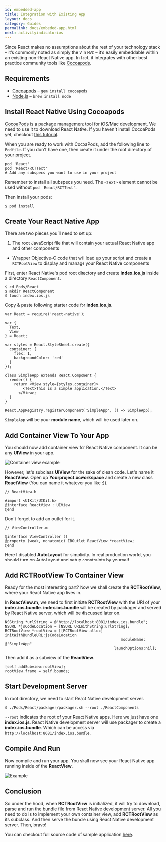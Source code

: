 ```yaml
---
id: embedded-app
title: Integration with Existing App
layout: docs
category: Guides
permalink: docs/embeded-app.html
next: activityindicatorios
---
```


Since React makes no assumptions about the rest of your technology stack – it’s commonly noted as simply the `V` in `MVC` – it’s easily embeddable within an existing non-React Native app. In fact, it integrates with other best practice community tools like [Cocoapods](http://cocoapods.org/).

## Requirements

- [Cocoapods](http://cocoapods.org/) – `gem install cocoapods`
- [Node.js](http://nodejs.org) – `brew install node`

## Install React Native Using Cocoapods

[CocoaPods](http://cocoapods.org/) is a package management tool for iOS/Mac development. We need to use it to download React Native. If you haven't install CocoaPods yet, checkout [this tutorial](http://guides.cocoapods.org/using/getting-started.html).

When you are ready to work with CocoaPods, add the following line to `Podfile`. If you don't have one, then create it under the root directory of your project.

```
pod 'React'
pod 'React/RCTText'
# Add any subspecs you want to use in your project
```

Remember to install all subspecs you need. The `<Text>` element cannot be used without `pod 'React/RCTText'`.

Then install your pods:

```
$ pod install
```

## Create Your React Native App

There are two pieces you’ll need to set up:

1. The root JavaScript file that will contain your actual React Native app and other components
- Wrapper Objective-C code that will load up your script and create a `RCTRootView` to display and manage your React Native components

First, enter React Native's pod root directory and create **index.ios.js** inside a directory `ReactComponent`.

```
$ cd Pods/React
$ mkdir ReactComponent
$ touch index.ios.js
```

Copy & paste following starter code for **index.ios.js**.

```
var React = require('react-native');

var {
  Text,
  View
} = React;

var styles = React.StyleSheet.create({
  container: {
    flex: 1,
    backgroundColor: 'red'
  }
});

class SimpleApp extends React.Component {
  render() {
    return <View style={styles.container}>
        <Text>This is a simple application.</Text>
      </View>;
  }
}

React.AppRegistry.registerComponent('SimpleApp', () => SimpleApp);
```

`SimpleApp` will be your **module name**, which will be used later on.

## Add Container View To Your App

You should now add container view for React Native component. It can be any **UIView** in your app.

![Container view example](/react-native/img/EmbeddedAppContainerViewExample.png)

However, let's subclass **UIView** for the sake of clean code. Let's name it **ReactView**. Open up **Yourproject.xcworkspace** and create a new class **ReactView** (You can name it whatever you like :)).

```
// ReactView.h

#import <UIKit/UIKit.h>
@interface ReactView : UIView
@end
```

Don't forget to add an outlet for it.

```
// ViewController.m

@interface ViewController ()
@property (weak, nonatomic) IBOutlet ReactView *reactView;
@end
```

Here I disabled **AutoLayout** for simplicity. In real production world, you should turn on AutoLayout and setup constraints by yourself.

## Add RCTRootView To Container View

Ready for the most interesting part? Now we shall create the **RCTRootView**, where your React Native app lives in.

In **ReactView.m**, we need to first initiate **RCTRootView** with the URI of your **index.ios.bundle**. **index.ios.bundle** will be created by packager and served by React Native server, which will be discussed later on.

```
NSString *urlString = @"http://localhost:8081/index.ios.bundle";
NSURL *jsCodeLocation = [NSURL URLWithString:urlString];
RCTRootView *rootView = [[RCTRootView alloc] initWithBundleURL:jsCodeLocation
                                                    moduleName: @"SimpleApp"
                                                 launchOptions:nil];
```

Then add it as a subview of the **ReactView**.

```
[self addSubview:rootView];
rootView.frame = self.bounds;
```

## Start Development Server

In root directory, we need to start React Native development server.

```
$ ./Pods/React/packager/packager.sh --root ./ReactComponents
```

`--root` indicates the root of your React Native apps. Here we just have one **index.ios.js**. React Native development server will use packager to create a **index.ios.bundle**. Which can be access via `http://localhost:8081/index.ios.bundle`.

## Compile And Run

Now compile and run your app. You shall now see your React Native app running inside of the **ReactView**.

![Example](/react-native/img/EmbeddedAppExample.png)

## Conclusion

So under the hood, when **RCTRootView** is initialized, it will try to download, parse and run the bundle file from React Native development server. All you need to do is to implement your own container view, add **RCTRootView** as its subclass. And then serve the bundle using React Native development server. Then, bravo!

You can checkout full source code of sample application [here](https://github.com/tjwudi/EmbededReactNativeExample).
